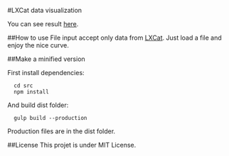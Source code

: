#LXCat data visualization

You can see result [here](http://lxcat.lechakidor.fr).

##How to use
File input accept only data from [LXCat](http://www.lxcat.net/).
Just load a file and enjoy the nice curve.

##Make a minified version

First install dependencies:
```
  cd src
  npm install
```

And build dist folder:
```
  gulp build --production
```

Production files are in the dist folder.

##License
This projet is under MIT License.